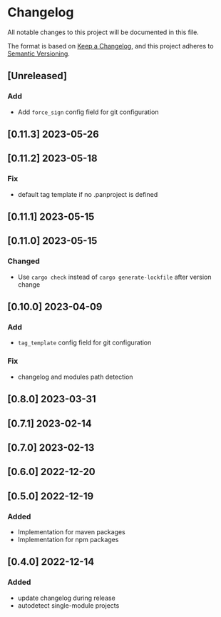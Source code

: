 # Changelog

All notable changes to this project will be documented in this file.

The format is based on [Keep a Changelog](https://keepachangelog.com/en/1.0.0/),
and this project adheres to [Semantic Versioning](https://semver.org/spec/v2.0.0.html).

## [Unreleased]
### Add
- Add `force_sign` config field for git configuration

## [0.11.3] 2023-05-26

## [0.11.2] 2023-05-18
### Fix
- default tag template if no .panproject is defined

## [0.11.1] 2023-05-15

## [0.11.0] 2023-05-15
### Changed
- Use `cargo check` instead of `cargo generate-lockfile` after version change

## [0.10.0] 2023-04-09
### Add
- `tag_template` config field for git configuration

### Fix
- changelog and modules path detection

## [0.8.0] 2023-03-31

## [0.7.1] 2023-02-14

## [0.7.0] 2023-02-13

## [0.6.0] 2022-12-20

## [0.5.0] 2022-12-19
### Added
- Implementation for maven packages
- Implementation for npm packages

## [0.4.0] 2022-12-14

### Added
- update changelog during release
- autodetect single-module projects
